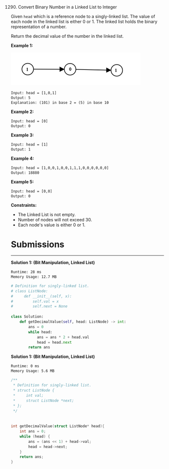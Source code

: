 1290. Convert Binary Number in a Linked List to Integer

Given `head` which is a reference node to a singly-linked list. The value of each node in the linked list is either 0 or 1. The linked list holds the binary representation of a number.

Return the decimal value of the number in the linked list.

 

**Example 1:**

![1290_graph-1.png](img/1290_graph-1.png)

```
Input: head = [1,0,1]
Output: 5
Explanation: (101) in base 2 = (5) in base 10
```

**Example 2:**
```
Input: head = [0]
Output: 0
```

**Example 3:**
```
Input: head = [1]
Output: 1
```

**Example 4:**
```
Input: head = [1,0,0,1,0,0,1,1,1,0,0,0,0,0,0]
Output: 18880
```

**Example 5:**
```
Input: head = [0,0]
Output: 0
```

**Constraints:**

* The Linked List is not empty.
* Number of nodes will not exceed 30.
* Each node's value is either 0 or 1.

# Submissions
---
**Solution 1: (Bit Manipulation, Linked List)**
```
Runtime: 28 ms
Memory Usage: 12.7 MB
```
```python
# Definition for singly-linked list.
# class ListNode:
#     def __init__(self, x):
#         self.val = x
#         self.next = None

class Solution:
    def getDecimalValue(self, head: ListNode) -> int:
        ans = 0
        while head:
            ans = ans * 2 + head.val
            head = head.next
        return ans
```

**Solution 1: (Bit Manipulation, Linked List)**
```
Runtime: 0 ms
Memory Usage: 5.6 MB
```
```c
/**
 * Definition for singly-linked list.
 * struct ListNode {
 *     int val;
 *     struct ListNode *next;
 * };
 */


int getDecimalValue(struct ListNode* head){
    int ans = 0;
    while (head) {
        ans = (ans << 1) + head->val;
        head = head->next;
    }
    return ans;
}
```
